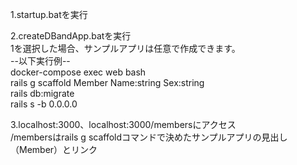 1.startup.batを実行

2.createDBandApp.batを実行  
 1を選択した場合、サンプルアプリは任意で作成できます。  
 --以下実行例--  
 docker-compose exec web bash  
 rails g scaffold Member Name:string Sex:string  
 rails db:migrate  
 rails s -b 0.0.0.0  
 
3.localhost:3000、localhost:3000/membersにアクセス  
/membersはrails g scaffoldコマンドで決めたサンプルアプリの見出し（Member）とリンク
